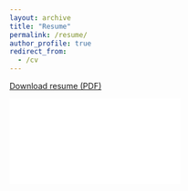 ```yaml
---
layout: archive
title: "Resume"
permalink: /resume/
author_profile: true
redirect_from:
  - /cv
---
```


[Download resume (PDF)](/files/resume.pdf)


<div class="responsive-iframe-container">
  <iframe src="/resume.pdf" style="border: none;">
    <p>Your browser does not support iframes, so you can <a href="/files/resume.pdf">download the PDF</a> instead.</p>
  </iframe>
</div>
